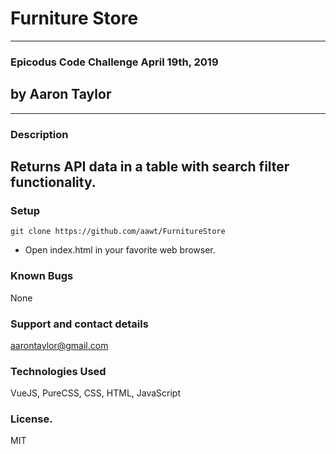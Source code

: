 # Furniture Store
---
### Epicodus Code Challenge April 19th, 2019
## by Aaron Taylor
---
### Description
Returns API data in a table with search filter functionality.
---
### Setup
```
git clone https://github.com/aawt/FurnitureStore
```
* Open index.html in your favorite web browser.

### Known Bugs
None

### Support and contact details
aarontaylor@gmail.com

### Technologies Used
VueJS, PureCSS, CSS, HTML, JavaScript

### License.
MIT
